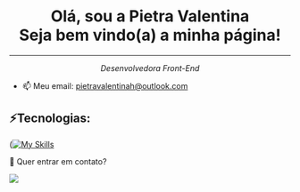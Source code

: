 
<div align="center"> <h1> 
  Olá, sou a Pietra Valentina  <br>  Seja bem vindo(a) a minha página! </h1>
</div>
<hr>



<em > <p align="center">Desenvolvedora Front-End</p> </em>
- 📫 Meu email: pietravalentinah@outlook.com

</div>

  <div style="display: inline_block">
     <h2>⚡Tecnologias:</h2>
  
  
([![My Skills](https://skillicons.dev/icons?i=js,html,css,cs,c,php,react,tailwind,mysql	)](https://skillicons.dev)
  
</div>


<div>

💬 Quer entrar em contato?
  <br>

  
  <a href = "mailto:pietravalentinah@outlook.com"><img src="https://img.shields.io/badge/-Outlook-%23333?style=for-the-badge&logo=outlook&logoColor=white" target="_blank"></a>
</div>

